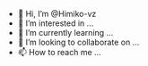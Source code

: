 - 👋 Hi, I’m @Himiko-vz
- 👀 I’m interested in ...
- 🌱 I’m currently learning ...
- 💞️ I’m looking to collaborate on ...
- 📫 How to reach me ...

<!---
Himiko-vz/Himiko-vz is a ✨ special ✨ repository because its `README.md` (this file) appears on your GitHub profile.
You can click the Preview link to take a look at your changes.
--->
